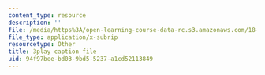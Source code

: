 ```yaml
---
content_type: resource
description: ''
file: /media/https%3A/open-learning-course-data-rc.s3.amazonaws.com/18-06sc-linear-algebra-fall-2011/94f97beebd039bd55237a1cd52113849_9Q1q7s1jTzU.srt
file_type: application/x-subrip
resourcetype: Other
title: 3play caption file
uid: 94f97bee-bd03-9bd5-5237-a1cd52113849
---
```

